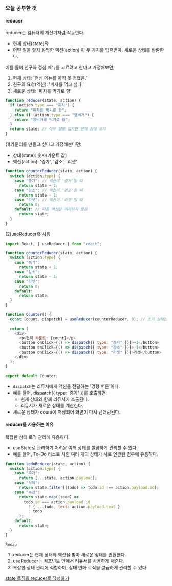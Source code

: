### 오늘 공부한 것

#### reducer

reducer는 컴퓨터의 계산기처럼 작동한다.

- 현재 상태(state)와
- 어떤 일을 할지 설명한 액션(action)
  이 두 가지를 입력받아, 새로운 상태를 반환한다.

예를 들어 친구와 점심 메뉴를 고르려고 한다고 가정해보면,

1. 현재 상태: '점심 메뉴를 아직 못 정했음.'
2. 친구의 요청(액션): '피자를 먹고 싶다.'
3. 새로운 상태: '피자를 먹기로 함'

```javascript
function reducer(state, action) {
  if (action.type === "피자") {
    return "피자를 먹기로 함";
  } else if (action.type === "햄버거") {
    return "햄버거를 먹기로 함";
  }
  return state; // 아무 일도 없으면 현재 상태 유지
}
```

(1)카운터를 만들고 싶다고 가정해본다면:

- 상태(state): 숫자(카운트 값)
- 액션(action): '증가', '감소', '리셋'

```javascript
function counterReducer(state, action) {
  switch (action.type) {
    case "증가": // 액션이 '증가'일 때
      return state + 1;
    case "감소": // 액션이 '감소'일 때
      return state - 1;
    case "리셋": // 액션이 '리셋'일 때
      return 0;
    default: // 다른 액션은 처리하지 않음
      return state;
  }
}
```

(2)useReducer훅 사용

```javascript
import React, { useReducer } from "react";

function counterReducer(state, action) {
  switch (action.type) {
    case "증가":
      return state + 1;
    case "감소":
      return state - 1;
    case "리셋":
      return 0;
    default:
      return state;
  }
}

function Counter() {
  const [count, dispatch] = useReducer(counterReducer, 0); // 초기 상태는 0

  return (
    <div>
      <p>현재 카운트: {count}</p>
      <button onClick={() => dispatch({ type: "증가" })}>+1</button>
      <button onClick={() => dispatch({ type: "감소" })}>-1</button>
      <button onClick={() => dispatch({ type: "리셋" })}>리셋</button>
    </div>
  );
}

export default Counter;
```

- `dispatch`는 리듀서에게 액션을 전달하는 '명령 버튼'이다.
- 예를 들어, dispatch({ type: '증가' })를 호출하면:
  - 현재 상태와 함께 리듀서가 호출된다.
  - 리듀서가 새로운 상태를 계산한다.
- 새로운 상태가 count에 저장되어 화면이 다시 렌더링된다.

#### reducer를 사용하는 이유

복잡한 상태 로직 관리에 유용하다.

- useState로 관리하기 어려운 여러 상태를 깔끔하게 관리할 수 있다.
- 예를 들어, To-Do 리스트 처럼 여러 개의 상태가 서로 연관된 경우에 유용하다.

```javascript
function todoReducer(state, action) {
  switch (action.type) {
    case "추가":
      return [...state, action.payload];
    case "삭제":
      return state.filter((todo) => todo.id !== action.payload.id);
    case "수정":
      return state.map((todo) =>
        todo.id === action.payload.id
          ? { ...todo, text: action.payload.text }
          : todo
      );
    default:
      return state;
  }
}
```
`Recap`  
1. reducer는 현재 상태와 액션을 받아 새로운 상태를 반환한다.
2. useReducer는 컴포넌트 안에서 리듀서를 사용하게 해준다.
3. 복잡한 상태 관리에 적합하며, 상태 변화 로직을 깔끔하게 관리할 수 있다.

[state 로직을 reducer로 작성하기](https://ko.react.dev/learn/extracting-state-logic-into-a-reducer)
